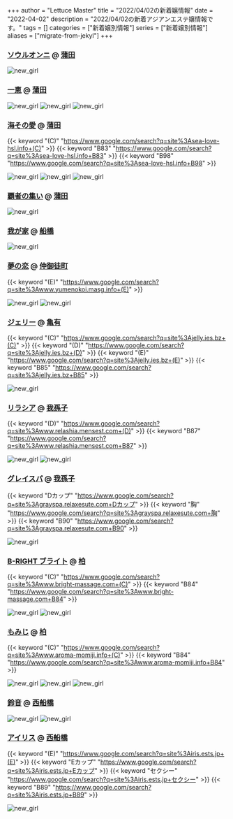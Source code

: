 +++
author = "Lettuce Master"
title = "2022/04/02の新着嬢情報"
date = "2022-04-02"
description = "2022/04/02の新着アジアンエステ嬢情報です。"
tags = []
categories = ["新着嬢別情報"]
series = ["新着嬢別情報"]
aliases = ["migrate-from-jekyl"]
+++
### [ソウルオンニ](https://es-md.net/) @ [蒲田](/post/kamata)


![new_girl](https://es-md.net/img/HaruEvent.png)
### [一恵](http://kazue.me-es.com/) @ [蒲田](/post/kamata)


![new_girl](https://i.imgur.com/ADzmMN1.jpeg)
![new_girl](https://i.imgur.com/zxM0Jxr.jpeg)
![new_girl](https://i.imgur.com/yiWFSMh.jpeg)
### [海その愛](http://sea-love-hsl.info/) @ [蒲田](/post/kamata)
{{< keyword "(C)" "https://www.google.com/search?q=site%3Asea-love-hsl.info+(C)" >}} {{< keyword "B83" "https://www.google.com/search?q=site%3Asea-love-hsl.info+B83" >}} {{< keyword "B98" "https://www.google.com/search?q=site%3Asea-love-hsl.info+B98" >}} 

![new_girl](https://i.imgur.com/g9VyJkY.jpeg)
![new_girl](https://i.imgur.com/RDi6ITc.jpeg)
![new_girl](https://i.imgur.com/FKV8K3D.jpeg)
### [覇者の集い](https://hasyanotsudoi.jpn.cm/) @ [蒲田](/post/kamata)


![new_girl](https://hasyanotsudoi.jpn.cm/photos/202204/2204011356252v4.jpeg)
### [我が家](https://wagaya.oks.bz/) @ [船橋](/post/funabashi)


![new_girl](https://wagaya.oks.bz/photos/202204/2204011411502912.jpeg)
### [夢の恋](http://www.yumenokoi.masg.info/) @ [仲御徒町](/post/nakaokachimachi)
{{< keyword "(E)" "https://www.google.com/search?q=site%3Awww.yumenokoi.masg.info+(E)" >}} 

![new_girl](https://i.imgur.com/zEjD251.jpeg)
![new_girl](https://i.imgur.com/nJ6mka2.jpeg)
### [ジェリー](https://jelly.ies.bz/) @ [亀有](/post/kameari)
{{< keyword "(C)" "https://www.google.com/search?q=site%3Ajelly.ies.bz+(C)" >}} {{< keyword "(D)" "https://www.google.com/search?q=site%3Ajelly.ies.bz+(D)" >}} {{< keyword "(E)" "https://www.google.com/search?q=site%3Ajelly.ies.bz+(E)" >}} {{< keyword "B85" "https://www.google.com/search?q=site%3Ajelly.ies.bz+B85" >}} 

![new_girl](https://jelly.ies.bz/photos/sites/21/2022/04/2022040109584766.jpg_300X453.jpg)
### [リラシア](http://www.relashia.mensest.com/) @ [我孫子](/post/abiko)
{{< keyword "(D)" "https://www.google.com/search?q=site%3Awww.relashia.mensest.com+(D)" >}} {{< keyword "B87" "https://www.google.com/search?q=site%3Awww.relashia.mensest.com+B87" >}} 

![new_girl](https://i.imgur.com/Gxvx0P4.jpeg)
![new_girl](https://i.imgur.com/GUlDvKN.jpeg)
### [グレイスパ](https://grayspa.relaxesute.com/) @ [我孫子](/post/abiko)
{{< keyword "Dカップ" "https://www.google.com/search?q=site%3Agrayspa.relaxesute.com+Dカップ" >}} {{< keyword "胸" "https://www.google.com/search?q=site%3Agrayspa.relaxesute.com+胸" >}} {{< keyword "B90" "https://www.google.com/search?q=site%3Agrayspa.relaxesute.com+B90" >}} 

![new_girl](https://grayspa.relaxesute.com/img/IMG_6333.JPG)
### [B-RIGHT ブライト](http://www.bright-massage.com/) @ [柏](/post/kashiwa)
{{< keyword "(C)" "https://www.google.com/search?q=site%3Awww.bright-massage.com+(C)" >}} {{< keyword "B84" "https://www.google.com/search?q=site%3Awww.bright-massage.com+B84" >}} 

![new_girl](https://i.imgur.com/isB6Lht.jpeg)
![new_girl](https://i.imgur.com/AkEvU11.jpeg)
### [もみじ](http://www.aroma-momiji.info/) @ [柏](/post/kashiwa)
{{< keyword "(C)" "https://www.google.com/search?q=site%3Awww.aroma-momiji.info+(C)" >}} {{< keyword "B84" "https://www.google.com/search?q=site%3Awww.aroma-momiji.info+B84" >}} 

![new_girl](https://i.imgur.com/9N4n8cN.jpeg)
![new_girl](https://i.imgur.com/I2GJOym.jpeg)
![new_girl](https://i.imgur.com/fzFHU6u.jpeg)
### [鈴音](http://es-suzune.com/) @ [西船橋](/post/nishifunabashi)


![new_girl](https://i.imgur.com/BG69Asc.jpeg)
![new_girl](https://i.imgur.com/IQxLqHG.jpeg)
### [アイリス](https://iris.ests.jp/) @ [西船橋](/post/nishifunabashi)
{{< keyword "(E)" "https://www.google.com/search?q=site%3Airis.ests.jp+(E)" >}} {{< keyword "Eカップ" "https://www.google.com/search?q=site%3Airis.ests.jp+Eカップ" >}} {{< keyword "セクシー" "https://www.google.com/search?q=site%3Airis.ests.jp+セクシー" >}} {{< keyword "B89" "https://www.google.com/search?q=site%3Airis.ests.jp+B89" >}} 

![new_girl](https://iris.ests.jp/photos/sites/58/2022/03/2022040100461121-302x345.jpeg_302X450.jpeg)
